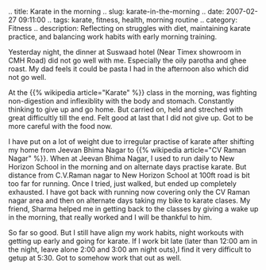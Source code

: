 .. title: Karate in the morning
.. slug: karate-in-the-morning
.. date: 2007-02-27 09:11:00
.. tags: karate, fitness, health, morning routine
.. category: Fitness
.. description: Reflecting on struggles with diet, maintaining karate practice, and balancing work habits with early morning training.

Yesterday night, the dinner at Suswaad hotel (Near Timex showroom in CMH Road)
did not go well with me. Especially the oily parotha and ghee roast. My dad
feels it could be pasta I had in the afternoon also which did not go well.

At the {{% wikipedia article="Karate" %}} class in the morning, was fighting non-digestion and inflexiblity
with the body and stomach. Constantly thinking to give up and go home. But
carried on, held and streched with great difficultly till the end. Felt good at
last that I did not give up. Got to be more careful with the food now.

I have put on a lot of weight due to irregular practise of karate after shifting
my home from Jeevan Bhima Nagar to {{% wikipedia article="CV Raman Nagar" %}}. When at Jeevan Bhima Nagar,
I used to run daily to New Horizon School in the morning and on alternate days
practise karate. But distance from C.V.Raman nagar to New Horizon School at
100ft road is bit too far for running. Once I tried, just walked, but ended up
completely exhausted. I have got back with running now covering only the CV
Raman nagar area and then on alternate days taking my bike to karate clases. My
friend, Sharma helped me in getting back to the classes by giving a wake up in
the morning, that really worked and I will be thankful to him.

So far so good. But I still have align my work habits, night workouts with
getting up early and going for karate. If I work bit late (later than 12:00 am
in the night, leave alone 2:00 and 3:00 am night outs),I find it very difficult
to getup at 5:30. Got to somehow work that out as well.